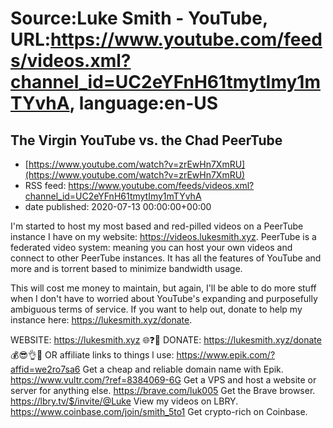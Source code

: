 # Source:Luke Smith - YouTube, URL:https://www.youtube.com/feeds/videos.xml?channel_id=UC2eYFnH61tmytImy1mTYvhA, language:en-US

## The Virgin YouTube vs. the Chad PeerTube
 - [https://www.youtube.com/watch?v=zrEwHn7XmRU](https://www.youtube.com/watch?v=zrEwHn7XmRU)
 - RSS feed: https://www.youtube.com/feeds/videos.xml?channel_id=UC2eYFnH61tmytImy1mTYvhA
 - date published: 2020-07-13 00:00:00+00:00

I'm started to host my most based and red-pilled videos on a PeerTube instance I have on my website: https://videos.lukesmith.xyz. PeerTube is a federated video system: meaning you can host your own videos and connect to other PeerTube instances. It has all the features of YouTube and more and is torrent based to minimize bandwidth usage.

This will cost me money to maintain, but again, I'll be able to do more stuff when I don't have to worried about YouTube's expanding and purposefully ambiguous terms of service. If you want to help out, donate to help my instance here: https://lukesmith.xyz/donate.

WEBSITE: https://lukesmith.xyz 🌐❓🔎
DONATE: https://lukesmith.xyz/donate 💰😎👌💯
OR affiliate links to things l use:
https://www.epik.com/?affid=we2ro7sa6 Get a cheap and reliable domain name with Epik.
https://www.vultr.com/?ref=8384069-6G Get a VPS and host a website or server for anything else.
https://brave.com/luk005 Get the Brave browser.
https://lbry.tv/$/invite/@Luke View my videos on LBRY.
https://www.coinbase.com/join/smith_5to1 Get crypto-rich on Coinbase.

